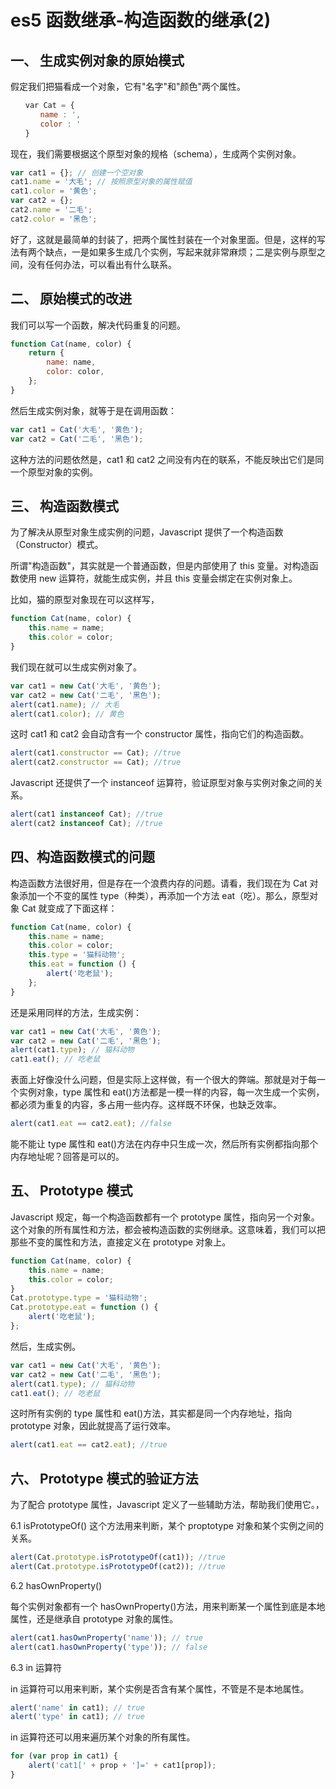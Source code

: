 <!-- Date: 2016-08-21 05:45 -->

# es5 函数继承-构造函数的继承(2)

## 一、 生成实例对象的原始模式

假定我们把猫看成一个对象，它有"名字"和"颜色"两个属性。

```js
　　var Cat = {
　　　　name : ',
　　　　color : '
　　}
```

现在，我们需要根据这个原型对象的规格（schema），生成两个实例对象。

```js
var cat1 = {}; // 创建一个空对象
cat1.name = '大毛'; // 按照原型对象的属性赋值
cat1.color = '黄色';
var cat2 = {};
cat2.name = '二毛';
cat2.color = '黑色';
```

好了，这就是最简单的封装了，把两个属性封装在一个对象里面。但是，这样的写法有两个缺点，一是如果多生成几个实例，写起来就非常麻烦；二是实例与原型之间，没有任何办法，可以看出有什么联系。

## 二、 原始模式的改进

我们可以写一个函数，解决代码重复的问题。

```js
function Cat(name, color) {
    return {
        name: name,
        color: color,
    };
}
```

然后生成实例对象，就等于是在调用函数：

```js
var cat1 = Cat('大毛', '黄色');
var cat2 = Cat('二毛', '黑色');
```

这种方法的问题依然是，cat1 和 cat2 之间没有内在的联系，不能反映出它们是同一个原型对象的实例。

## 三、 构造函数模式

为了解决从原型对象生成实例的问题，Javascript 提供了一个构造函数（Constructor）模式。

所谓"构造函数"，其实就是一个普通函数，但是内部使用了 this 变量。对构造函数使用 new 运算符，就能生成实例，并且 this 变量会绑定在实例对象上。

比如，猫的原型对象现在可以这样写，

```js
function Cat(name, color) {
    this.name = name;
    this.color = color;
}
```

我们现在就可以生成实例对象了。

```js
var cat1 = new Cat('大毛', '黄色');
var cat2 = new Cat('二毛', '黑色');
alert(cat1.name); // 大毛
alert(cat1.color); // 黄色
```

这时 cat1 和 cat2 会自动含有一个 constructor 属性，指向它们的构造函数。

```js
alert(cat1.constructor == Cat); //true
alert(cat2.constructor == Cat); //true
```

Javascript 还提供了一个 instanceof 运算符，验证原型对象与实例对象之间的关系。

```js
alert(cat1 instanceof Cat); //true
alert(cat2 instanceof Cat); //true
```

## 四、构造函数模式的问题

构造函数方法很好用，但是存在一个浪费内存的问题。请看，我们现在为 Cat 对象添加一个不变的属性 type（种类），再添加一个方法 eat（吃）。那么，原型对象 Cat 就变成了下面这样：

```js
function Cat(name, color) {
    this.name = name;
    this.color = color;
    this.type = '猫科动物';
    this.eat = function () {
        alert('吃老鼠');
    };
}
```

还是采用同样的方法，生成实例：

```js
var cat1 = new Cat('大毛', '黄色');
var cat2 = new Cat('二毛', '黑色');
alert(cat1.type); // 猫科动物
cat1.eat(); // 吃老鼠
```

表面上好像没什么问题，但是实际上这样做，有一个很大的弊端。那就是对于每一个实例对象，type 属性和 eat()方法都是一模一样的内容，每一次生成一个实例，都必须为重复的内容，多占用一些内存。这样既不环保，也缺乏效率。

```js
alert(cat1.eat == cat2.eat); //false
```

能不能让 type 属性和 eat()方法在内存中只生成一次，然后所有实例都指向那个内存地址呢？回答是可以的。

## 五、 Prototype 模式

Javascript 规定，每一个构造函数都有一个 prototype 属性，指向另一个对象。这个对象的所有属性和方法，都会被构造函数的实例继承。这意味着，我们可以把那些不变的属性和方法，直接定义在 prototype 对象上。

```js
function Cat(name, color) {
    this.name = name;
    this.color = color;
}
Cat.prototype.type = '猫科动物';
Cat.prototype.eat = function () {
    alert('吃老鼠');
};
```

然后，生成实例。

```js
var cat1 = new Cat('大毛', '黄色');
var cat2 = new Cat('二毛', '黑色');
alert(cat1.type); // 猫科动物
cat1.eat(); // 吃老鼠
```

这时所有实例的 type 属性和 eat()方法，其实都是同一个内存地址，指向 prototype 对象，因此就提高了运行效率。

```js
alert(cat1.eat == cat2.eat); //true
```

## 六、 Prototype 模式的验证方法

为了配合 prototype 属性，Javascript 定义了一些辅助方法，帮助我们使用它。，

6.1 isPrototypeOf()
这个方法用来判断，某个 proptotype 对象和某个实例之间的关系。

```js
alert(Cat.prototype.isPrototypeOf(cat1)); //true
alert(Cat.prototype.isPrototypeOf(cat2)); //true
```

6.2 hasOwnProperty()

每个实例对象都有一个 hasOwnProperty()方法，用来判断某一个属性到底是本地属性，还是继承自 prototype 对象的属性。

```js
alert(cat1.hasOwnProperty('name')); // true
alert(cat1.hasOwnProperty('type')); // false
```

6.3 in 运算符

in 运算符可以用来判断，某个实例是否含有某个属性，不管是不是本地属性。

```js
alert('name' in cat1); // true
alert('type' in cat1); // true
```

in 运算符还可以用来遍历某个对象的所有属性。

```js
for (var prop in cat1) {
    alert('cat1[' + prop + ']=' + cat1[prop]);
}
```
